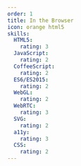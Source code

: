 ```yaml
---
order: 1
title: In the Browser
icon: orange html5
skills:
  HTML5:
    rating: 3
  JavaScript:
    rating: 2
  CoffeeScript:
    rating: 2
  ES6/ES2015:
    rating: 2
  WebGL:
    rating: 2
  WebRTC:
    rating: 3
  SVG:
    rating: 2
  a11y:
    rating: 3
  CSS:
    rating: 2
---
```


